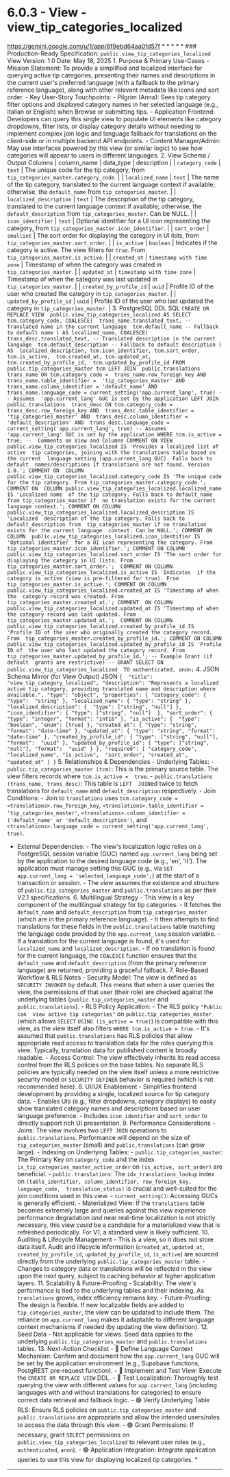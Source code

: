 # 6.0.3 - View - view_tip_categories_localized

  https://gemini.google.com/u/1/app/8f9ebd64aa0fd57f * * * * * ### 
Production-Ready Specification: `public.view_tip_categories_localized` View 
Version: 1.0 Date: May 18, 2025 1\. Purpose & Primary Use-Cases - Mission 
Statement: To provide a simplified and localized interface for querying active 
tip categories, presenting their names and descriptions in the current user's 
preferred language (with a fallback to the primary reference language), along 
with other relevant metadata like icons and sort order. - Key User-Story 
Touchpoints: - Pilgrim (Anna): Sees tip category filter options and displayed 
category names in her selected language (e.g., Italian or English) when Browse 
or submitting tips. - Application Frontend: Developers can query this single 
view to populate UI elements like category dropdowns, filter lists, or display 
category details without needing to implement complex join logic and language 
fallback for translations on the client-side or in multiple backend API 
endpoints. - Content Manager/Admin: May use interfaces powered by this view (or 
similar logic) to see how categories will appear to users in different 
languages. 2\. View Schema / Output Columns | column_name | data_type | 
description | | `category_code` | `text` | The unique code for the tip 
category, from `tip_categories_master.category_code`. | | `localized_name` | 
`text` | The name of the tip category, translated to the current language 
context if available; otherwise, the `default_name` from 
`tip_categories_master`. | | `localized_description` | `text` | The description 
of the tip category, translated to the current language context if available; 
otherwise, the `default_description` from `tip_categories_master`. Can be NULL. 
| | `icon_identifier` | `text` | Optional identifier for a UI icon representing 
the category, from `tip_categories_master.icon_identifier`. | | `sort_order` | 
`smallint` | The sort order for displaying the category in UI lists, from 
`tip_categories_master.sort_order`. | | `is_active` | `boolean` | Indicates if 
the category is active. The view filters for `true`. From 
`tip_categories_master.is_active`. | | `created_at` | `timestamp with time 
zone` | Timestamp of when the category was created in `tip_categories_master`. 
| | `updated_at` | `timestamp with time zone` | Timestamp of when the category 
was last updated in `tip_categories_master`. | | `created_by_profile_id` | 
`uuid` | Profile ID of the user who created the category in 
`tip_categories_master`. | | `updated_by_profile_id` | `uuid` | Profile ID of 
the user who last updated the category in `tip_categories_master`. | 3\. 
PostgreSQL DDL SQL ``` CREATE OR REPLACE VIEW 
public.view_tip_categories_localized AS SELECT tcm.category_code, COALESCE( 
trans_name.translated_text, -- Translated name in the current language 
tcm.default_name -- Fallback to default name ) AS localized_name, COALESCE( 
trans_desc.translated_text, -- Translated description in the current language 
tcm.default_description -- Fallback to default description ) AS 
localized_description, tcm.icon_identifier, tcm.sort_order, tcm.is_active, 
tcm.created_at, tcm.updated_at, tcm.created_by_profile_id, 
tcm.updated_by_profile_id FROM public.tip_categories_master tcm LEFT JOIN 
public.translations trans_name ON tcm.category_code = 
trans_name.row_foreign_key AND trans_name.table_identifier = 
'tip_categories_master' AND trans_name.column_identifier = 'default_name' AND 
trans_name.language_code = current_setting('app.current_lang', true) -- Assumes 
'app.current_lang' GUC is set by the application LEFT JOIN public.translations 
trans_desc ON tcm.category_code = trans_desc.row_foreign_key AND 
trans_desc.table_identifier = 'tip_categories_master' AND 
trans_desc.column_identifier = 'default_description' AND 
trans_desc.language_code = current_setting('app.current_lang', true) -- Assumes 
'app.current_lang' GUC is set by the application WHERE tcm.is_active = true; -- 
Comments on View and Columns COMMENT ON VIEW 
public.view_tip_categories_localized IS 'Provides a localized list of active 
tip categories, joining with the translations table based on the current 
language setting (app.current_lang GUC). Falls back to default 
names/descriptions if translations are not found. Version 1.0.'; COMMENT ON 
COLUMN public.view_tip_categories_localized.category_code IS 'The unique code 
for the tip category. From tip_categories_master.category_code.'; COMMENT ON 
COLUMN public.view_tip_categories_localized.localized_name IS 'Localized name 
of the tip category. Falls back to default_name from tip_categories_master if 
no translation exists for the current language context.'; COMMENT ON COLUMN 
public.view_tip_categories_localized.localized_description IS 'Localized 
description of the tip category. Falls back to default_description from 
tip_categories_master if no translation exists for the current language 
context. Can be NULL.'; COMMENT ON COLUMN 
public.view_tip_categories_localized.icon_identifier IS 'Optional identifier 
for a UI icon representing the category. From 
tip_categories_master.icon_identifier.'; COMMENT ON COLUMN 
public.view_tip_categories_localized.sort_order IS 'The sort order for 
displaying the category in UI lists. From tip_categories_master.sort_order.'; 
COMMENT ON COLUMN public.view_tip_categories_localized.is_active IS 'Indicates 
if the category is active (view is pre-filtered for true). From 
tip_categories_master.is_active.'; COMMENT ON COLUMN 
public.view_tip_categories_localized.created_at IS 'Timestamp of when the 
category record was created. From tip_categories_master.created_at.'; COMMENT 
ON COLUMN public.view_tip_categories_localized.updated_at IS 'Timestamp of when 
the category record was last updated. From tip_categories_master.updated_at.'; 
COMMENT ON COLUMN public.view_tip_categories_localized.created_by_profile_id IS 
'Profile ID of the user who originally created the category record. From 
tip_categories_master.created_by_profile_id.'; COMMENT ON COLUMN 
public.view_tip_categories_localized.updated_by_profile_id IS 'Profile ID of 
the user who last updated the category record. From 
tip_categories_master.updated_by_profile_id.'; -- Example Grant (if default 
grants are restrictive) -- GRANT SELECT ON public.view_tip_categories_localized 
TO authenticated, anon; ``` 4\. JSON Schema Mirror (for View Output) JSON ``` { 
"title": "view_tip_category_localized", "description": "Represents a localized 
active tip category, providing translated name and description where 
available.", "type": "object", "properties": { "category_code": { "type": 
"string" }, "localized_name": { "type": "string" }, "localized_description": { 
"type": ["string", "null"] }, "icon_identifier": { "type": ["string", "null"] 
}, "sort_order": { "type": "integer", "format": "int16" }, "is_active": { 
"type": "boolean", "enum": [true] }, "created_at": { "type": "string", 
"format": "date-time" }, "updated_at": { "type": "string", "format": 
"date-time" }, "created_by_profile_id": { "type": ["string", "null"], "format": 
"uuid" }, "updated_by_profile_id": { "type": ["string", "null"], "format": 
"uuid" } }, "required": [ "category_code", "localized_name", "is_active", 
"sort_order", "created_at", "updated_at" ] } ``` 5\. Relationships & 
Dependencies - Underlying Tables: - `public.tip_categories_master (tcm)`: This 
is the primary source table. The view filters records where `tcm.is_active = 
true`. - `public.translations (trans_name, trans_desc)`: This table is `LEFT 
JOIN`ed twice to fetch translations for `default_name` and 
`default_description` respectively. - Join Conditions: - Join to `translations` 
uses `tcm.category_code = <translations>.row_foreign_key`, 
`<translations>.table_identifier = 'tip_categories_master'`, 
`<translations>.column_identifier = ('default_name' or 'default_description')`, 
and `<translations>.language_code = current_setting('app.current_lang', true)`. 
- External Dependencies: - The view's localization logic relies on a PostgreSQL 
session variable (GUC) named `app.current_lang` being set by the application to 
the desired language code (e.g., 'en', 'it'). The application must manage 
setting this GUC (e.g., via `SET app.current_lang = 'selected_language_code';`) 
at the start of a transaction or session. - The view assumes the existence and 
structure of `public.tip_categories_master` and `public.translations` as per 
their V2.1 specifications. 6\. Multilingual Strategy - This view is a key 
component of the multilingual strategy for tip categories. - It fetches the 
`default_name` and `default_description` from `tip_categories_master` (which 
are in the primary reference language). - It then attempts to find translations 
for these fields in the `public.translations` table matching the language code 
provided by the `app.current_lang` session variable. - If a translation for the 
current language is found, it's used for `localized_name` and 
`localized_description`. - If no translation is found for the current language, 
the `COALESCE` function ensures that the `default_name` and 
`default_description` (from the primary reference language) are returned, 
providing a graceful fallback. 7\. Role-Based Workflow & RLS Notes - Security 
Model: The view is defined as `SECURITY INVOKER` by default. This means that 
when a user queries the view, the permissions of that user (their role) are 
checked against the underlying tables (`public.tip_categories_master` and 
`public.translations`). - RLS Policy Application: - The RLS policy `"Public can 
view active tip categories"` on `public.tip_categories_master` (which allows 
`SELECT` `USING (is_active = true)`) is compatible with this view, as the view 
itself also filters `WHERE tcm.is_active = true`. - It's assumed that 
`public.translations` has RLS policies that allow appropriate read access to 
translation data for the roles querying this view. Typically, translation data 
for published content is broadly readable. - Access Control: The view 
effectively inherits its read access control from the RLS policies on the base 
tables. No separate RLS policies are typically needed on the view itself unless 
a more restrictive security model or `SECURITY DEFINER` behavior is required 
(which is not recommended here). 8\. UI/UX Enablement - Simplifies frontend 
development by providing a single, localized source for tip category data. - 
Enables UIs (e.g., filter dropdowns, category displays) to easily show 
translated category names and descriptions based on user language preference. - 
Includes `icon_identifier` and `sort_order` to directly support rich UI 
presentation. 9\. Performance Considerations - Joins: The view involves two 
`LEFT JOIN` operations to `public.translations`. Performance will depend on the 
size of `tip_categories_master` (small) and `public.translations` (can grow 
large). - Indexing on Underlying Tables: - `public.tip_categories_master`: The 
Primary Key on `category_code` and the index 
`ix_tip_categories_master_active_order` on `(is_active, sort_order)` are 
beneficial. - `public.translations`: The `idx_translations_lookup` index on 
`(table_identifier, column_identifier, row_foreign_key, language_code, 
translation_status)` is crucial and well-suited for the join conditions used in 
this view. - `current_setting()`: Accessing GUCs is generally efficient. - 
Materialized View: If the `translations` table becomes extremely large and 
queries against this view experience performance degradation *and* near 
real-time localization is not strictly necessary, this view *could* be a 
candidate for a materialized view that is refreshed periodically. For V1, a 
standard view is likely sufficient. 10\. Auditing & Lifecycle Management - This 
is a view, so it does not store data itself. Audit and lifecycle information 
(`created_at`, `updated_at`, `created_by_profile_id`, `updated_by_profile_id`, 
`is_active`) are sourced directly from the underlying 
`public.tip_categories_master` table. - Changes to category data or 
translations will be reflected in the view upon the next query, subject to 
caching behavior at higher application layers. 11\. Scalability & 
Future-Proofing - Scalability: The view's performance is tied to the underlying 
tables and their indexing. As `translations` grows, index efficiency remains 
key. - Future-Proofing: The design is flexible. If new localizable fields are 
added to `tip_categories_master`, the view can be updated to include them. The 
reliance on `app.current_lang` makes it adaptable to different language context 
mechanisms if needed (by updating the view definition). 12\. Seed Data - Not 
applicable for views. Seed data applies to the underlying 
`public.tip_categories_master` and `public.translations` tables. 13\. 
Next-Action Checklist - 🔴 Define Language Context Mechanism: Confirm and 
document how the `app.current_lang` GUC will be set by the application 
environment (e.g., Supabase functions, PostgREST pre-request function). - 🔴 
Implement and Test View: Execute the `CREATE OR REPLACE VIEW` DDL. - 🔴 Test 
Localization: Thoroughly test querying the view with different values for 
`app.current_lang` (including languages with and without translations for 
categories) to ensure correct data retrieval and fallback logic. - 🟢 Verify 
Underlying Table RLS: Ensure RLS policies on `public.tip_categories_master` and 
`public.translations` are appropriate and allow the intended users/roles to 
access the data through this view. - 🟢 Grant Permissions: If necessary, grant 
`SELECT` permissions on `public.view_tip_categories_localized` to relevant user 
roles (e.g., `authenticated`, `anon`). - 🟢 Application Integration: Integrate 
application queries to use this view for displaying localized tip categories. * 
* * * * 
